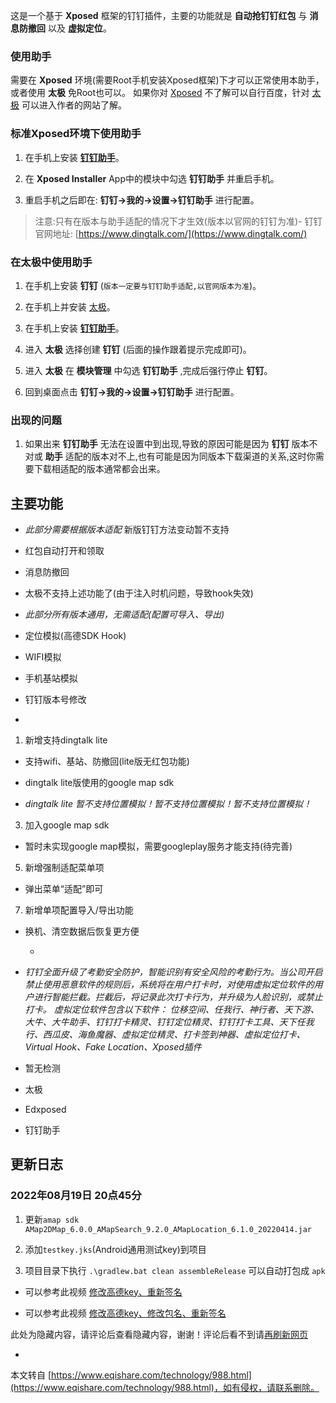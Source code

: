 这是一个基于 **Xposed** 框架的钉钉插件，主要的功能就是 **自动抢钉钉红包** 与 **消息防撤回** 以及 **虚拟定位**。

### 使用助手

需要在 **Xposed** 环境(需要Root手机安装Xposed框架)下才可以正常使用本助手，或者使用 **太极** 免Root也可以。 如果你对 [Xposed](https://xposed.appkg.com/) 不了解可以自行百度，针对 [太极](https://taichi.cool/) 可以进入作者的网站了解。

### 标准Xposed环境下使用助手

1.  在手机上安装 [**钉钉助手**](https://repo.xposed.info/module/com.sky.xposed.rimet)。
    
2.  在 **Xposed Installer** App中的模块中勾选 **钉钉助手** 并重启手机。
    
3.  重启手机之后即在: **钉钉->我的->设置->钉钉助手** 进行配置。
    

> 注意:只有在版本与助手适配的情况下才生效(版本以官网的钉钉为准)-
> 钉钉官网地址: [https://www.dingtalk.com/](https://www.dingtalk.com/)

### 在太极中使用助手

1.  在手机上安装 **钉钉** (`版本一定要与钉钉助手适配,以官网版本为准`)。
    
2.  在手机上并安装 [太极](https://taichi.cool/)。
    
3.  在手机上安装 [**钉钉助手**](https://repo.xposed.info/module/com.sky.xposed.rimet)。
    
4.  进入 **太极** 选择创建 **钉钉** (后面的操作跟着提示完成即可)。
    
5.  进入 **太极** 在 **模块管理** 中勾选 **钉钉助手** ,完成后强行停止 **钉钉**。
    
6.  回到桌面点击 **钉钉->我的->设置->钉钉助手** 进行配置。
    

### 出现的问题

1.  如果出来 **钉钉助手** 无法在设置中到出现,导致的原因可能是因为 **钉钉** 版本不对或 **助手** 适配的版本对不上,也有可能是因为同版本下载渠道的关系,这时你需要下载相适配的版本通常都会出来。
    

主要功能
----

*   _此部分需要根据版本适配_ 新版钉钉方法变动暂不支持
    

*   红包自动打开和领取
    
*   消息防撤回
    
*   太极不支持上述功能了(由于注入时机问题，导致hook失效)
    

*   _此部分所有版本通用，无需适配(配置可导入、导出)_
    

*   定位模拟(高德SDK Hook)
    
*   WIFI模拟
    
*   手机基站模拟
    
*   钉钉版本号修改
    

-

1.  新增支持dingtalk lite
    

*   支持wifi、基站、防撤回(lite版无红包功能)
    
*   dingtalk lite版使用的google map sdk
    
*   _dingtalk lite 暂不支持位置模拟！暂不支持位置模拟！暂不支持位置模拟！_
    

3.  加入google map sdk
    

*   暂时未实现google map模拟，需要googleplay服务才能支持(待完善)
    

5.  新增强制适配菜单项
    

*   弹出菜单“适配”即可
    

7.  新增单项配置导入/导出功能
    

*   换机、清空数据后恢复更方便
    
    -
    

*   _钉钉全面升级了考勤安全防护，智能识别有安全风险的考勤行为。当公司开启禁止使用恶意软件的规则后，系统将在用户打卡时，对使用虚拟定位软件的用户进行智能拦截。拦截后，将记录此次打卡行为，并升级为人脸识别，或禁止打卡。_ _虚拟定位软件包含以下软件：_ _位移空间、任我行、神行者、天下游、大牛、大牛助手、钉钉打卡精灵、钉钉定位精灵、钉钉打卡工具、天下任我行、西瓜皮、海鱼魔器、虚拟定位精灵、打卡签到神器、虚拟定位打卡、Virtual Hook、Fake Location、Xposed插件_
    
*   暂无检测
    

*   太极
    
*   Edxposed
    
*   钉钉助手
    

更新日志
----

### [](https://github.com/anysoft/xposed-rimet#2022%E5%B9%B408%E6%9C%8819%E6%97%A5-20%E7%82%B945%E5%88%86)2022年08月19日 20点45分

1.  更新`amap sdk` `AMap2DMap_6.0.0_AMapSearch_9.2.0_AMapLocation_6.1.0_20220414.jar`
    
2.  添加`testkey.jks`(Android通用测试key)到项目
    
3.  项目目录下执行 `.\gradlew.bat clean assembleRelease` 可以自动打包成 `apk`
    

*   可以参考此视频 [修改高德key、重新签名](https://github.com/anysoft/xposed-rimet/blob/resurrection/screenshot/replaceKeyAndSign.mp4)
    

*   可以参考此视频 [修改高德key、修改包名、重新签名](https://github.com/anysoft/xposed-rimet/blob/resurrection/screenshot/modifypackageandkey.mp4)
    

此处为隐藏内容，请评论后查看隐藏内容，谢谢！评论后看不到请[再刷新网页](javascript:location.reload();)

-

本文转自 [https://www.eqishare.com/technology/988.html](https://www.eqishare.com/technology/988.html)，如有侵权，请联系删除。